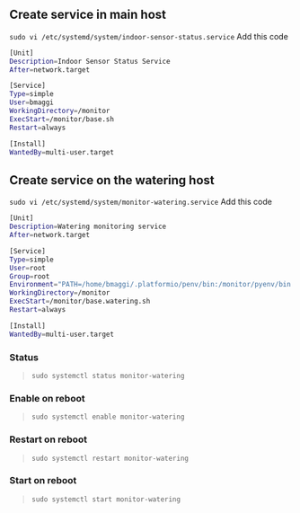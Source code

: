 ## Create service in main host
`sudo vi /etc/systemd/system/indoor-sensor-status.service`
Add this code
```sh
[Unit]
Description=Indoor Sensor Status Service
After=network.target

[Service]
Type=simple
User=bmaggi
WorkingDirectory=/monitor
ExecStart=/monitor/base.sh
Restart=always

[Install]
WantedBy=multi-user.target
```

## Create service on the watering host
`sudo vi /etc/systemd/system/monitor-watering.service`
Add this code
```sh
[Unit]
Description=Watering monitoring service
After=network.target

[Service]
Type=simple
User=root
Group=root
Environment="PATH=/home/bmaggi/.platformio/penv/bin:/monitor/pyenv/bin:/usr/local/sbin:/usr/local/bin:/usr/sbin:/usr/bin:/sbin:/bin"
WorkingDirectory=/monitor
ExecStart=/monitor/base.watering.sh
Restart=always

[Install]
WantedBy=multi-user.target
```

### Status
> `sudo systemctl status monitor-watering`
### Enable on reboot
> `sudo systemctl enable monitor-watering`
### Restart on reboot
> `sudo systemctl restart monitor-watering`
### Start on reboot
> `sudo systemctl start monitor-watering`
